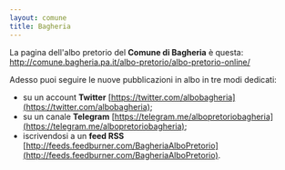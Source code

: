 ```yaml
---
layout: comune
title: Bagheria
---
```


La pagina dell'albo pretorio del **Comune di Bagheria** è questa: http://comune.bagheria.pa.it/albo-pretorio/albo-pretorio-online/

Adesso puoi seguire le nuove pubblicazioni in albo in tre modi dedicati:

* su un account **Twitter** [https://twitter.com/albobagheria](https://twitter.com/albobagheria);
* su un canale **Telegram** [https://telegram.me/albopretoriobagheria](https://telegram.me/albopretoriobagheria);
* iscrivendosi a un **feed RSS** [http://feeds.feedburner.com/BagheriaAlboPretorio](http://feeds.feedburner.com/BagheriaAlboPretorio).
